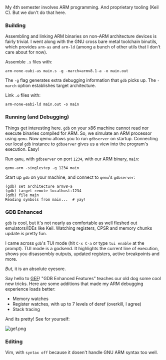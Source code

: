 My 4th semester involves ARM programming. And proprietary
tooling (Keil C). But we don't do that here.

### Building

Assembling and linking ARM binaries on non-ARM architecture
devices is fairly trivial. I went along with the GNU cross
bare metal toolchain binutils, which provides `arm-as` and
`arm-ld` (among a bunch of other utils that I don't care
about for now). 

Assemble `.s` files with:

```shell
arm-none-eabi-as main.s -g -march=armv8.1-a -o main.out
```

The `-g` flag generates extra debugging information that
`gdb` picks up. The `-march` option establishes target
architecture.

Link `.o` files with:

```shell
arm-none-eabi-ld main.out -o main
```

### Running (and Debugging)

Things get interesting here. `gdb` on your x86 machine
cannot read nor execute binaries compiled for ARM. So, we
simulate an ARM processor using `qemu`. Now qemu allows you
to run `gdbserver` on startup. Connecting our local `gdb`
instance to `gdbserver` gives us a view into the program's
execution. Easy!

Run `qemu`, with `gdbserver` on port `1234`, with our ARM
binary, `main`:

```shell
qemu-arm -singlestep -g 1234 main
```

Start up `gdb` on your machine, and connect to `qemu`'s
`gdbserver`:

```
(gdb) set architecture armv8-a
(gdb) target remote localhost:1234
(gdb) file main
Reading symbols from main...  # yay!
```

### GDB Enhanced

`gdb` is cool, but it's not nearly as comfortable as well
fleshed out emulators/IDEs like Keil. Watching registers,
CPSR and memory chunks update *is* pretty fun. 

I came across `gdb`'s TUI mode (hit `C-x C-a` or type `tui
enable` at the prompt). TUI mode is a godsend. It highlights
the current line of execution, shows you disassembly
outputs, updated registers, active breakpoints and more.

*But*, it is an absolute eyesore.

Say hello to [GEF](https://github.com/hugsy/gef)! "GDB
Enhanced Features" teaches our old dog some cool new tricks.
Here are some additions that made my ARM debugging
experience loads better:

 - Memory watches
 - Register watches, with up to 7 levels of deref (overkill,
   I agree)
 - Stack tracing

And its pretty! See for yourself:

![gef.png](https://u.peppe.rs/wq.png)

### Editing

Vim, with `syntax off` because it
dosen't handle GNU ARM syntax too well.
